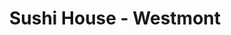 ---
layout: place
title: "Sushi House - Westmont"
permalink: /illinois/westmont/sushi-house-westmont.html
stateAbbr: IL
stateName: Illinois
cityName: Westmont
seo:
  name: "Sushi House - Westmont"
  type: Restaurant
  links: https://www.mysushihouse.com/sushi-house-westmont
description: "Japanese chain serving sushi, noodles, bento boxes & hot entrees in a stylish, traditional setting. Looking for sushi in Westmont, Illinois? Check out Sushi ..."
place_id: ChIJ1dfI6bxODogRgmjl-DIjCIc
photos:
  - name: >-
      places/ChIJ1dfI6bxODogRgmjl-DIjCIc/photos/AeeoHcLayVqCKj9ZbHs7_eDKNjz1rufuyDwT5LoUgB88p9NTgVOeNdE265gJH4H0drse2xMI-1TUglOhh1hkut7A7dBYkRULbQ5eieARfSJ75ybVn0-ijixhkuqCTQvrECT9Vba4WEtE8uIynyylS6Pls71r2H7lw3YQKFVyAZxahZWXi1iKY3MJq-CV7PH5w8Wf8UG71qD-iP6J8rscJa5Xz1YtJBJz2_E0ckhDXkN1_mrA2-OwlCWc4_fni5JoyN095e3sAkTYMGtdSp8TtEHPdkWH_dvbFL5PWigXHokAey3zzw
    widthPx: 2048
    heightPx: 1535
    authorAttributions:
      - displayName: Sushi House - Westmont
        uri: https://maps.google.com/maps/contrib/116722866769237409524
        photoUri: >-
          https://lh3.googleusercontent.com/a/ACg8ocKcbKwjBLzaYgKy0BLiZe8I3Db9-QesBj1JZWlxCfGjjGe6Bw=s100-p-k-no-mo
    flagContentUri: >-
      https://www.google.com/local/imagery/report/?cb_client=maps_api_places.places_api&image_key=!1e10!2sAF1QipPv5tBwp1A6SzdZsRjMi1Yzvw3T3nsbHuHX0mtm&hl=en-US
    googleMapsUri: >-
      https://www.google.com/maps/place//data=!3m4!1e2!3m2!1sAF1QipPv5tBwp1A6SzdZsRjMi1Yzvw3T3nsbHuHX0mtm!2e10!4m2!3m1!1s0x880e4ebce9c8d7d5:0x87082332f8e56882
  - name: >-
      places/ChIJ1dfI6bxODogRgmjl-DIjCIc/photos/AeeoHcKOWjSC1xToajumLixxlkUlD48GmZNx01Yd8vHN_0GviF8H6nl9bJpJiQXZccTIg-Q1y1s8f8jhlbrdrG1DrUzFjd7lH6_DGRLTd65Gf69myqcuOsOHuOO3GY2G3fDF61FqZXclENeoACiBO_C67HN8rQOu6mUEz_TjDJ-IGcasjMF_m2Nfn_og1ztY29wJ8o7OFawyAxSqWxL6iW1SRAXkUxKh-x--MtPHNakmszbF3eyZW4pJsp_5pPqBNp8tSzxXhBzpdQA8oRZ2L4jBushj3g_2IDpmwxM61Sq61DXFDg
    widthPx: 1080
    heightPx: 864
    authorAttributions:
      - displayName: Sushi House - Westmont
        uri: https://maps.google.com/maps/contrib/116722866769237409524
        photoUri: >-
          https://lh3.googleusercontent.com/a/ACg8ocKcbKwjBLzaYgKy0BLiZe8I3Db9-QesBj1JZWlxCfGjjGe6Bw=s100-p-k-no-mo
    flagContentUri: >-
      https://www.google.com/local/imagery/report/?cb_client=maps_api_places.places_api&image_key=!1e10!2sAF1QipPRNko4kfdSMnspKtcPR7Svjl2hv_3kffhX9U_5&hl=en-US
    googleMapsUri: >-
      https://www.google.com/maps/place//data=!3m4!1e2!3m2!1sAF1QipPRNko4kfdSMnspKtcPR7Svjl2hv_3kffhX9U_5!2e10!4m2!3m1!1s0x880e4ebce9c8d7d5:0x87082332f8e56882
  - name: >-
      places/ChIJ1dfI6bxODogRgmjl-DIjCIc/photos/AeeoHcLbBSY_8riwL6AM_bdTm7jIM0KXCP-Ix7w33i4jq9ZGDqtA4dj55_ke2Ss9O07vH_tlP7uzy9f4IUA5eGryq3OjsVOrvGr5Lc2n7-hqFkwfFO__dUtVfPQp1ShxEACnTNaNKfclxjAlAC7mXQ3UYNl1P92WBiil2wLsmOVZMV4ToyOPInD4UVLdAiW9sinEP3ByvBwSv5mV_GpMjlysirp_aokCnWdGrq1-ps6oU3Y3TEjroclxTvr5X7yzbPwHHN7cbfgHPsVHPbfNXYh1aDnr9tzbPlFLN3SyqrCZ2xBXahThEDdulI298Cnp5ruaEj5d0yzw-VeBAval1laFRxAH5w43EXK510bFm9Pn2ZXK4EwKsFIHuvxZ4VNyVyd9sYnFKGmn6_1xdrJgJc5NK7PaVPQnAFo6SIA0_taqjU1mPg
    widthPx: 3213
    heightPx: 2997
    authorAttributions:
      - displayName: Casual
        uri: https://maps.google.com/maps/contrib/115509879812837219018
        photoUri: >-
          https://lh3.googleusercontent.com/a-/ALV-UjUVyZhBh3Guc-t69qWCEULgMraQTi2a-E1XuN2iAqjGJw10sG0=s100-p-k-no-mo
    flagContentUri: >-
      https://www.google.com/local/imagery/report/?cb_client=maps_api_places.places_api&image_key=!1e10!2sCIHM0ogKEICAgMCI4a7QMg&hl=en-US
    googleMapsUri: >-
      https://www.google.com/maps/place//data=!3m4!1e2!3m2!1sCIHM0ogKEICAgMCI4a7QMg!2e10!4m2!3m1!1s0x880e4ebce9c8d7d5:0x87082332f8e56882
  - name: >-
      places/ChIJ1dfI6bxODogRgmjl-DIjCIc/photos/AeeoHcK9m3iNQyeFp5jTNZnmI8vx1Ao0GUclPPYaj-bIQg7bNwkEMlOspIEDHUGNbtDEi0bahHYgLzri6ti3hB2fJUu8R0R32H5XcWDY41zmVc9GuodKq1kmG8LKQYulnynN2utPXM_tsqf_bfMTcTyGBnRGihk4bhhLP3Xp50drYtD9tqfdCN6NtpvIDFu1Wc02DQh8EH-uhqTx27Tslb_lWVD0f3pGp8IhKxSZMZKfzl_0KQxGm1-HAkWXoctwKKf_-rtTkuOlkyUlPjaOavDTYCBI8pZzfBEw710WBIV7BIMOXJH1z6Xl-ZpEYjjgLTOma0KbupxOM9FE6u6geXeONrlRR5Dg8OPggyFqTXV8YVIeHDRAn2Qef2axsrhVXUaq15KW5TyM3dk52H3jrutdIHcEPZ0gTDWMKAV78t4qpIYSU8o
    widthPx: 4080
    heightPx: 3072
    authorAttributions:
      - displayName: Kurt Bihler
        uri: https://maps.google.com/maps/contrib/101296521370650850102
        photoUri: >-
          https://lh3.googleusercontent.com/a-/ALV-UjVIgwcjt4A73TSvAn1KLnTeektvkI0-pJ0rJCKZPa_UCS-YsaC5Zw=s100-p-k-no-mo
    flagContentUri: >-
      https://www.google.com/local/imagery/report/?cb_client=maps_api_places.places_api&image_key=!1e10!2sCIHM0ogKEICAgICn6oaShgE&hl=en-US
    googleMapsUri: >-
      https://www.google.com/maps/place//data=!3m4!1e2!3m2!1sCIHM0ogKEICAgICn6oaShgE!2e10!4m2!3m1!1s0x880e4ebce9c8d7d5:0x87082332f8e56882
  - name: >-
      places/ChIJ1dfI6bxODogRgmjl-DIjCIc/photos/AeeoHcKiUYD9Im_y8KyQ2mwgfguwovDFpYNdUNBKDfjlX8pCU2xdW8YR1s0WlC5fi00O3hK4PDVBponWLlEXAkqvCn1vC5JJlYZ2n-0YLNvzHXr6O_CBUceQfEJCnLaqm6wdm8fi2fJ5JGf27C-NtRdu2nnl8x5AHSJWLvlk4hambU2z96AyW732xm4HdPhgOWm05ItiFlObTWYO4h5wJW_7Nmbx5M7yB1IwmGCKI8s1_orz7pqBggYksy1Ww8C2d0GZjlUsIoqpnNfJDDfOjW1uF2qQIqNTeLkRQsfxgonGlDYT8JAq1E1K3KCOSz8O9jPeVieTCn63d5rQWaAcW94qhiWkvWF4ISem_zblAj52secTSQZIaoIiNk3Q5q4dz7UKut78FF_1QaietfjtPBZ9KBX5RCcdRpD9x1muL3YGSLr86A
    widthPx: 4032
    heightPx: 3024
    authorAttributions:
      - displayName: Mike Egan
        uri: https://maps.google.com/maps/contrib/112548807789412772393
        photoUri: >-
          https://lh3.googleusercontent.com/a-/ALV-UjUSsu0sF9TCyzK2b7F8GKJXBrRwRNbG9-AgnpO6eDH6W2smWolrvA=s100-p-k-no-mo
    flagContentUri: >-
      https://www.google.com/local/imagery/report/?cb_client=maps_api_places.places_api&image_key=!1e10!2sCIHM0ogKEICAgIDqs_zmBA&hl=en-US
    googleMapsUri: >-
      https://www.google.com/maps/place//data=!3m4!1e2!3m2!1sCIHM0ogKEICAgIDqs_zmBA!2e10!4m2!3m1!1s0x880e4ebce9c8d7d5:0x87082332f8e56882
  - name: >-
      places/ChIJ1dfI6bxODogRgmjl-DIjCIc/photos/AeeoHcICDyxChLNdw7HWra4VSwZllAFzZi2TEbhLOy4yAQk0VTEgJrYWxvGx02P8mE3gzCiJhOqLpzDyRXlnmRg0ZdZlwL710VXvfmhE2GwqEK70qmbPz36znAeZWZ1-KEeTveGmrfKOsNNGn9XdouIDikAYogK_yg7hQEQbzKzvCWtuEaJDMSaTs0rtfNZDgwLRS6plP67CvyuaEEPmTAncgdIDigzAkThcaDRypWyETXSmZU-6uu5bpLoVQSMCLLpDQ08mh5IuYlmN-qqrPIDaK2COA3frVtILRXVGMPERIJOjStvS5aarhoIWh-u77E1EZwaOn_Lx8unOKY0iBA-8yKi8WPe4lRjRzwOiHNvVXe8Io1KPu5PxySwWSuLD-QrYzYGnCaAOTPFYFGiMqLvdwoNg69DDaK-4UTp7xxbSfHMWVIA
    widthPx: 4000
    heightPx: 3000
    authorAttributions:
      - displayName: Romi chopra
        uri: https://maps.google.com/maps/contrib/102976623281036773044
        photoUri: >-
          https://lh3.googleusercontent.com/a-/ALV-UjXZW3NBORN37XSneRKRv-Ymfs3CD3mYKZSWeE7tdKD_4df3M_B5qg=s100-p-k-no-mo
    flagContentUri: >-
      https://www.google.com/local/imagery/report/?cb_client=maps_api_places.places_api&image_key=!1e10!2sCIHM0ogKEICAgICOhbGQggE&hl=en-US
    googleMapsUri: >-
      https://www.google.com/maps/place//data=!3m4!1e2!3m2!1sCIHM0ogKEICAgICOhbGQggE!2e10!4m2!3m1!1s0x880e4ebce9c8d7d5:0x87082332f8e56882
  - name: >-
      places/ChIJ1dfI6bxODogRgmjl-DIjCIc/photos/AeeoHcKJc0Hw4Gas2TFUFrIME1RoydSRrc9H0x7DqxI7o3207xySrrFKcIKLNDGxRS3uQOe-m24Gm0_Nc79ptpX_wYzRUhwvXSG8HbbeWP6UsVMsx2087-q9j4x5JfusuWnof6fI38-YK5sbjh1-aufzOkHzS_-sxi9os1C9se9176Wjw9aIQuApf7wvlh1JDfQhftZ3b-Ys_WZIMDO6H65CeTtGTfK74UZaC1kgQ5lxFb2LhlkpAGYH0_MZ-rmCqckg5FruyxFKIb_02JLdGp8L8xLPamB6CA00Z_8pC8hcXvUxhnDLsQCvYRt0pJ8vNjL64jCcJ7RkYYvwhxztdacDow537L9xROHJaKd3X36WnSTLfUF6q8DOAi6tzHIXEwgXvH8NyQSlIeSgrQhDs_Mdc5mk6C1kyZnssiw5a46vs-JifIm8
    widthPx: 4000
    heightPx: 3000
    authorAttributions:
      - displayName: David Sosa
        uri: https://maps.google.com/maps/contrib/103518253820080497730
        photoUri: >-
          https://lh3.googleusercontent.com/a/ACg8ocK4wdon7OwHwQl9TyVXViaNoKDsKquF7BkRmKcmhEXreeq3og=s100-p-k-no-mo
    flagContentUri: >-
      https://www.google.com/local/imagery/report/?cb_client=maps_api_places.places_api&image_key=!1e10!2sCIHM0ogKEICAgICuqpW7_AE&hl=en-US
    googleMapsUri: >-
      https://www.google.com/maps/place//data=!3m4!1e2!3m2!1sCIHM0ogKEICAgICuqpW7_AE!2e10!4m2!3m1!1s0x880e4ebce9c8d7d5:0x87082332f8e56882
  - name: >-
      places/ChIJ1dfI6bxODogRgmjl-DIjCIc/photos/AeeoHcLdrfzUsIrZdBr-knIOQRk-5yXqSXf8Xrc9VoHf_-0KbPFZjSik9VFWYPEdcKgNT-b2yWEI7mFZqtruMnykPoEqOKBk3-7niUoON6WHHE8VsJ09sIn01XCfrot2sfGhlg5rgvdmVj8wTBGwXHgkrwTuMICOehx8fc8_NLCNRMdDL0Yb0M-xLPW3UCmGZoDtyKsCwRWTtLL1FMl8wxbjHCbiXsIqSUKWpCZN7WFJ9Zr_OiKHj2Nm3YsnMQRSCB703L_FCrkLoHjLt8wuQHNWM2qeEw4X7C1RG3yEFgj2BcSIdpsUWiNOMJ_MwRTL1tobuqdson76v1VdRqOPFW3hBDJKT_yYg4Bi0PaRbBlfKpd02M7vnQrnA8a9Xdsj_J57u70qycZV183xaKbg-EhUu1A63nxF9t_zFdPkwZvg_YYosw
    widthPx: 4032
    heightPx: 3024
    authorAttributions:
      - displayName: Bill Moller
        uri: https://maps.google.com/maps/contrib/109993043950560866926
        photoUri: >-
          https://lh3.googleusercontent.com/a-/ALV-UjWy9bRSwvPkDShTFm3eRbn_N4x8jjV3Eh_BVebb-3mNvHLETwoE=s100-p-k-no-mo
    flagContentUri: >-
      https://www.google.com/local/imagery/report/?cb_client=maps_api_places.places_api&image_key=!1e10!2sCIHM0ogKEICAgICEwcqkcg&hl=en-US
    googleMapsUri: >-
      https://www.google.com/maps/place//data=!3m4!1e2!3m2!1sCIHM0ogKEICAgICEwcqkcg!2e10!4m2!3m1!1s0x880e4ebce9c8d7d5:0x87082332f8e56882
  - name: >-
      places/ChIJ1dfI6bxODogRgmjl-DIjCIc/photos/AeeoHcLRHaeid9-lnsRcjX-mD9tKK8-yhiNfkXs4I4EkSKrbQ3_r2Vf-4zRPkj8Wm-trHgffzBm_OVRQAi-MhsHSgI0N6KfxRbgOYvcdE41lyUxgJ6VYeoqdnrfnnPX_2eMgFrO2Z0LuZZNH-oda_8xzzRgdp7OJ0S5GcnE_Ed6sjTvdxuanVElz8Mxak3rCop7igezMi-7S1D0UDrypEqzUJD6s9mBIm5XA23K7diHWhTC5DFjhOC6F8vgwJZjLRpnE9sdeoW2C8L086ov2yBDlkQ32Xh7_sE8aEEFSxfVhoV3brA
    widthPx: 1080
    heightPx: 864
    authorAttributions:
      - displayName: Sushi House - Westmont
        uri: https://maps.google.com/maps/contrib/116722866769237409524
        photoUri: >-
          https://lh3.googleusercontent.com/a/ACg8ocKcbKwjBLzaYgKy0BLiZe8I3Db9-QesBj1JZWlxCfGjjGe6Bw=s100-p-k-no-mo
    flagContentUri: >-
      https://www.google.com/local/imagery/report/?cb_client=maps_api_places.places_api&image_key=!1e10!2sAF1QipMnzwO5bBnu-wcClWuIijAEX70Dj9ZzYXXZ_JN0&hl=en-US
    googleMapsUri: >-
      https://www.google.com/maps/place//data=!3m4!1e2!3m2!1sAF1QipMnzwO5bBnu-wcClWuIijAEX70Dj9ZzYXXZ_JN0!2e10!4m2!3m1!1s0x880e4ebce9c8d7d5:0x87082332f8e56882
  - name: >-
      places/ChIJ1dfI6bxODogRgmjl-DIjCIc/photos/AeeoHcLaj-D_Z1mIx-YCdAzJxmwbuuKD1SqMGyTACLonXBtCdlKBtjx_lAIENbVd5DbriuMxEvTQYL8or657HfPApxvdNFwzapa8l1hwF3tiCpfhHQ25EcywpjONwOtfnoYa3Y9_YwHGnGv2T4TkqIteAsXYfUWovK8Gv6qxfmyIUZ9-62YVVi3sz31s2coiPfQxbqfBNycAC00W9KHCHjLsS1cEqS_KXCu4oQV5GftUIsw7sm_Ibq00xIH9iZNtjzuInaCng7Kpc0VfRYpwHdxLWZY4l2hFlH9lieQUUfBE-rlheZVarqL1MZ8ITeTTpW8OoGu72PIkUC1sVT9Z_x4wdQtSrfl687dshpTK01acgsZOOErfLC-qmImzAS3aCzyVJgHw1hXkzoQ_v3D1GbdcLECwxPZ-yazYYdVbAUn1fb5HoA
    widthPx: 2834
    heightPx: 2268
    authorAttributions:
      - displayName: Jessica Moy
        uri: https://maps.google.com/maps/contrib/110013709328150851337
        photoUri: >-
          https://lh3.googleusercontent.com/a-/ALV-UjUn8eKUcSiv4xFmWPXHxq25HxKss9wKfvrsB4JlWAFf7yD1CYBGAg=s100-p-k-no-mo
    flagContentUri: >-
      https://www.google.com/local/imagery/report/?cb_client=maps_api_places.places_api&image_key=!1e10!2sCIHM0ogKEICAgIDbrp2JNg&hl=en-US
    googleMapsUri: >-
      https://www.google.com/maps/place//data=!3m4!1e2!3m2!1sCIHM0ogKEICAgIDbrp2JNg!2e10!4m2!3m1!1s0x880e4ebce9c8d7d5:0x87082332f8e56882
address: 830 E Ogden Ave, Westmont, IL 60559, USA
street: 830 E Ogden Ave
city: Westmont
state: IL
zip: '60559'
country: USA
neighborhood: null
latitude: '41.811667'
longitude: '-87.949722'
accessibility_options:
  wheelchairAccessibleParking: true
  wheelchairAccessibleEntrance: true
  wheelchairAccessibleRestroom: true
  wheelchairAccessibleSeating: true
business_status: OPERATIONAL
name: Sushi House - Westmont
google_maps_links:
  directionsUri: >-
    https://www.google.com/maps/dir//''/data=!4m7!4m6!1m1!4e2!1m2!1m1!1s0x880e4ebce9c8d7d5:0x87082332f8e56882!3e0
  placeUri: https://maps.google.com/?cid=9730065696765077634
  writeAReviewUri: >-
    https://www.google.com/maps/place//data=!4m3!3m2!1s0x880e4ebce9c8d7d5:0x87082332f8e56882!12e1
  reviewsUri: >-
    https://www.google.com/maps/place//data=!4m4!3m3!1s0x880e4ebce9c8d7d5:0x87082332f8e56882!9m1!1b1
  photosUri: >-
    https://www.google.com/maps/place//data=!4m3!3m2!1s0x880e4ebce9c8d7d5:0x87082332f8e56882!10e5
primary_type: Sushi Restaurant
opening_hours:
  regular: null
  current: null
secondary_opening_hours:
  regular:
    weekdayDescriptions: null
    type: null
  current:
    weekdayDescriptions: null
    type: null
phone: (630) 920-8948
price_level: PRICE_LEVEL_MODERATE
price_range: $20 &ndash; $30
rating: '4.4'
rating_count: 280
website: https://www.mysushihouse.com/sushi-house-westmont
reviews:
  - name: >-
      places/ChIJ1dfI6bxODogRgmjl-DIjCIc/reviews/ChZDSUhNMG9nS0VJQ0FnTUNJNGE3UUVnEAE
    relativePublishTimeDescription: a week ago
    rating: 4
    text:
      text: >-
        The Wild Roll had a delicious spicy kick that really stood out.  The
        tuna was flavorful and fresh. The Sexy Mexican Roll looked amazing with
        its guac and sriracha topping, but it ended up tasting a bit bland and
        wasn't really my favorite,  I wish it had the unffffff that the first
        roll had!
      languageCode: en
    originalText:
      text: >-
        The Wild Roll had a delicious spicy kick that really stood out.  The
        tuna was flavorful and fresh. The Sexy Mexican Roll looked amazing with
        its guac and sriracha topping, but it ended up tasting a bit bland and
        wasn't really my favorite,  I wish it had the unffffff that the first
        roll had!
      languageCode: en
    authorAttribution:
      displayName: Casual
      uri: https://www.google.com/maps/contrib/115509879812837219018/reviews
      photoUri: >-
        https://lh3.googleusercontent.com/a-/ALV-UjUVyZhBh3Guc-t69qWCEULgMraQTi2a-E1XuN2iAqjGJw10sG0=s128-c0x00000000-cc-rp-mo
    publishTime: '2025-04-02T17:27:00.261772Z'
    flagContentUri: >-
      https://www.google.com/local/review/rap/report?postId=ChZDSUhNMG9nS0VJQ0FnTUNJNGE3UUVnEAE&d=17924085&t=1
    googleMapsUri: >-
      https://www.google.com/maps/reviews/data=!4m6!14m5!1m4!2m3!1sChZDSUhNMG9nS0VJQ0FnTUNJNGE3UUVnEAE!2m1!1s0x880e4ebce9c8d7d5:0x87082332f8e56882
  - name: >-
      places/ChIJ1dfI6bxODogRgmjl-DIjCIc/reviews/ChdDSUhNMG9nS0VJQ0FnTUNncHFMZW5nRRAB
    relativePublishTimeDescription: a month ago
    rating: 5
    text:
      text: >-
        FIVE STARS!  This place is a SUSHI HEAVEN!  Seriously, I'm already
        planning my next trip back.  The Sushi House is an absolute must-try for
        any sushi lover.  Everything is so fresh and delicious, from the classic
        rolls to their creative specialties.  And speaking of specialties...
        OMG, you HAVE to try the Dirty Mexican roll!  It's a flavor explosion in
        your mouth!  I know, it sounds a little crazy, but trust me, it's
        absolutely divine.  Spicy, savory, a little bit sweet… it's the perfect
        combination.  But honestly, everything I've tried here has been
        top-notch.  The fish is incredibly fresh, the service is fantastic (so
        friendly and attentive!), and the atmosphere is just perfect.  Whether
        you're a seasoned sushi aficionado or a newbie just dipping your toes in
        the water (pun intended!), you will NOT be disappointed.  Go to the
        Sushi House.  Eat all the sushi.  Especially the Dirty Mexican.  You're
        welcome.
      languageCode: en
    originalText:
      text: >-
        FIVE STARS!  This place is a SUSHI HEAVEN!  Seriously, I'm already
        planning my next trip back.  The Sushi House is an absolute must-try for
        any sushi lover.  Everything is so fresh and delicious, from the classic
        rolls to their creative specialties.  And speaking of specialties...
        OMG, you HAVE to try the Dirty Mexican roll!  It's a flavor explosion in
        your mouth!  I know, it sounds a little crazy, but trust me, it's
        absolutely divine.  Spicy, savory, a little bit sweet… it's the perfect
        combination.  But honestly, everything I've tried here has been
        top-notch.  The fish is incredibly fresh, the service is fantastic (so
        friendly and attentive!), and the atmosphere is just perfect.  Whether
        you're a seasoned sushi aficionado or a newbie just dipping your toes in
        the water (pun intended!), you will NOT be disappointed.  Go to the
        Sushi House.  Eat all the sushi.  Especially the Dirty Mexican.  You're
        welcome.
      languageCode: en
    authorAttribution:
      displayName: Bill J
      uri: https://www.google.com/maps/contrib/109959408330766362897/reviews
      photoUri: >-
        https://lh3.googleusercontent.com/a/ACg8ocJFt5vXAakADTLEgltPigzkL4Cz3lVLjQmR8Wyd5L-8lG4SzQ=s128-c0x00000000-cc-rp-mo-ba4
    publishTime: '2025-02-16T17:53:23.930693Z'
    flagContentUri: >-
      https://www.google.com/local/review/rap/report?postId=ChdDSUhNMG9nS0VJQ0FnTUNncHFMZW5nRRAB&d=17924085&t=1
    googleMapsUri: >-
      https://www.google.com/maps/reviews/data=!4m6!14m5!1m4!2m3!1sChdDSUhNMG9nS0VJQ0FnTUNncHFMZW5nRRAB!2m1!1s0x880e4ebce9c8d7d5:0x87082332f8e56882
  - name: >-
      places/ChIJ1dfI6bxODogRgmjl-DIjCIc/reviews/ChdDSUhNMG9nS0VJQ0FnSURQMWJQc3NRRRAB
    relativePublishTimeDescription: 4 months ago
    rating: 5
    text:
      text: >-
        Pleasantly greeted & seated. Natalie was our server-she was amazing.
        Beyond knowledgeable and professional she was GOLD COAST amazing… food
        came quick and timing was perfect. It was delicious and perfect sized
        portion. Would have never gone here. So happy I did ☺️
      languageCode: en
    originalText:
      text: >-
        Pleasantly greeted & seated. Natalie was our server-she was amazing.
        Beyond knowledgeable and professional she was GOLD COAST amazing… food
        came quick and timing was perfect. It was delicious and perfect sized
        portion. Would have never gone here. So happy I did ☺️
      languageCode: en
    authorAttribution:
      displayName: Ann Marie Jimenez
      uri: https://www.google.com/maps/contrib/105003689830088648725/reviews
      photoUri: >-
        https://lh3.googleusercontent.com/a-/ALV-UjVUZFi60_NR6bdcluUyv7rpPrXzdIhfKCLRRt6_bJ_SMwZ-BjgUog=s128-c0x00000000-cc-rp-mo-ba3
    publishTime: '2024-12-04T11:16:05.366343Z'
    flagContentUri: >-
      https://www.google.com/local/review/rap/report?postId=ChdDSUhNMG9nS0VJQ0FnSURQMWJQc3NRRRAB&d=17924085&t=1
    googleMapsUri: >-
      https://www.google.com/maps/reviews/data=!4m6!14m5!1m4!2m3!1sChdDSUhNMG9nS0VJQ0FnSURQMWJQc3NRRRAB!2m1!1s0x880e4ebce9c8d7d5:0x87082332f8e56882
  - name: >-
      places/ChIJ1dfI6bxODogRgmjl-DIjCIc/reviews/ChZDSUhNMG9nS0VJQ0FnTUNnbHNEZk93EAE
    relativePublishTimeDescription: a month ago
    rating: 5
    text:
      text: >-
        Wonderful sushi and staff. This place is so much better than the downers
        location. You can tell in their sushi rice alone. Everything is as it
        should be! Great.
      languageCode: en
    originalText:
      text: >-
        Wonderful sushi and staff. This place is so much better than the downers
        location. You can tell in their sushi rice alone. Everything is as it
        should be! Great.
      languageCode: en
    authorAttribution:
      displayName: Matthew Hejna
      uri: https://www.google.com/maps/contrib/117325863172274534700/reviews
      photoUri: >-
        https://lh3.googleusercontent.com/a-/ALV-UjWRD4hWB0iAOn7td5RfZcdi8xPI6LFN-IW5dzzQrJH6u4Xkx-fv=s128-c0x00000000-cc-rp-mo-ba4
    publishTime: '2025-02-16T20:51:24.371625Z'
    flagContentUri: >-
      https://www.google.com/local/review/rap/report?postId=ChZDSUhNMG9nS0VJQ0FnTUNnbHNEZk93EAE&d=17924085&t=1
    googleMapsUri: >-
      https://www.google.com/maps/reviews/data=!4m6!14m5!1m4!2m3!1sChZDSUhNMG9nS0VJQ0FnTUNnbHNEZk93EAE!2m1!1s0x880e4ebce9c8d7d5:0x87082332f8e56882
  - name: >-
      places/ChIJ1dfI6bxODogRgmjl-DIjCIc/reviews/ChZDSUhNMG9nS0VJQ0FnSUMzcFAtLVp3EAE
    relativePublishTimeDescription: 5 months ago
    rating: 5
    text:
      text: >-
        Who is leaving less than 5 stars on Sushi House? Our go to. We eat in or
        order out at least 1x per week. Reliable either way. Super fresh. Down
        to earth and clean. Can’t be beat in the suburbs!!
      languageCode: en
    originalText:
      text: >-
        Who is leaving less than 5 stars on Sushi House? Our go to. We eat in or
        order out at least 1x per week. Reliable either way. Super fresh. Down
        to earth and clean. Can’t be beat in the suburbs!!
      languageCode: en
    authorAttribution:
      displayName: BrennaTrip Jacobs
      uri: https://www.google.com/maps/contrib/112396618671806008239/reviews
      photoUri: >-
        https://lh3.googleusercontent.com/a-/ALV-UjXHq2DZUW2a2oazj2jgDrmp2S-YCYKkA3qDg3zbxAyN0P7P1yc=s128-c0x00000000-cc-rp-mo
    publishTime: '2024-11-03T01:20:24.288844Z'
    flagContentUri: >-
      https://www.google.com/local/review/rap/report?postId=ChZDSUhNMG9nS0VJQ0FnSUMzcFAtLVp3EAE&d=17924085&t=1
    googleMapsUri: >-
      https://www.google.com/maps/reviews/data=!4m6!14m5!1m4!2m3!1sChZDSUhNMG9nS0VJQ0FnSUMzcFAtLVp3EAE!2m1!1s0x880e4ebce9c8d7d5:0x87082332f8e56882
parking_options:
  freeParkingLot: true
  freeStreetParking: true
  valetParking: false
payment_options:
  acceptsCreditCards: true
  acceptsDebitCards: true
  acceptsCashOnly: false
  acceptsNfc: true
allow_dogs: null
curbside_pickup: null
delivery: true
dine_in: true
good_for_children: null
good_for_groups: null
good_for_sports: false
live_music: false
menu_for_children: true
outdoor_seating: false
reservable: true
restroom: true
serves_beer: true
serves_breakfast: false
serves_brunch: false
serves_cocktails: null
serves_coffee: null
serves_dinner: true
serves_dessert: true
serves_lunch: true
serves_vegetarian_food: true
serves_wine: true
takeout: true
summary: >-
  Japanese chain serving sushi, noodles, bento boxes & hot entrees in a stylish,
  traditional setting.

---